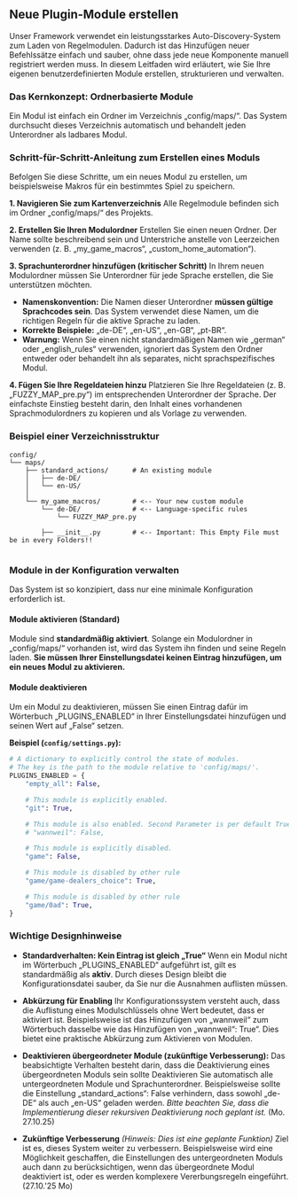 ## Neue Plugin-Module erstellen

Unser Framework verwendet ein leistungsstarkes Auto-Discovery-System zum Laden von Regelmodulen. Dadurch ist das Hinzufügen neuer Befehlssätze einfach und sauber, ohne dass jede neue Komponente manuell registriert werden muss. In diesem Leitfaden wird erläutert, wie Sie Ihre eigenen benutzerdefinierten Module erstellen, strukturieren und verwalten.

### Das Kernkonzept: Ordnerbasierte Module

Ein Modul ist einfach ein Ordner im Verzeichnis „config/maps/“. Das System durchsucht dieses Verzeichnis automatisch und behandelt jeden Unterordner als ladbares Modul.

### Schritt-für-Schritt-Anleitung zum Erstellen eines Moduls

Befolgen Sie diese Schritte, um ein neues Modul zu erstellen, um beispielsweise Makros für ein bestimmtes Spiel zu speichern.

**1. Navigieren Sie zum Kartenverzeichnis**
Alle Regelmodule befinden sich im Ordner „config/maps/“ des Projekts.

**2. Erstellen Sie Ihren Modulordner**
Erstellen Sie einen neuen Ordner. Der Name sollte beschreibend sein und Unterstriche anstelle von Leerzeichen verwenden (z. B. „my_game_macros“, „custom_home_automation“).

**3. Sprachunterordner hinzufügen (kritischer Schritt)**
In Ihrem neuen Modulordner müssen Sie Unterordner für jede Sprache erstellen, die Sie unterstützen möchten.

* **Namenskonvention:** Die Namen dieser Unterordner **müssen gültige Sprachcodes sein**. Das System verwendet diese Namen, um die richtigen Regeln für die aktive Sprache zu laden.
* **Korrekte Beispiele:** „de-DE“, „en-US“, „en-GB“, „pt-BR“.
* **Warnung:** Wenn Sie einen nicht standardmäßigen Namen wie „german“ oder „english_rules“ verwenden, ignoriert das System den Ordner entweder oder behandelt ihn als separates, nicht sprachspezifisches Modul.

**4. Fügen Sie Ihre Regeldateien hinzu**
Platzieren Sie Ihre Regeldateien (z. B. „FUZZY_MAP_pre.py“) im entsprechenden Unterordner der Sprache. Der einfachste Einstieg besteht darin, den Inhalt eines vorhandenen Sprachmodulordners zu kopieren und als Vorlage zu verwenden.

### Beispiel einer Verzeichnisstruktur

```
config/
└── maps/
    ├── standard_actions/      # An existing module
    │   ├── de-DE/
    │   └── en-US/
    │
    └── my_game_macros/        # <-- Your new custom module
        └── de-DE/             # <-- Language-specific rules
            └── FUZZY_MAP_pre.py

        ├── __init__.py        # <-- Important: This Empty File must be in every Folders!!
            
```

### Module in der Konfiguration verwalten

Das System ist so konzipiert, dass nur eine minimale Konfiguration erforderlich ist.

#### Module aktivieren (Standard)

Module sind **standardmäßig aktiviert**. Solange ein Modulordner in „config/maps/“ vorhanden ist, wird das System ihn finden und seine Regeln laden. **Sie müssen Ihrer Einstellungsdatei keinen Eintrag hinzufügen, um ein neues Modul zu aktivieren.**

#### Module deaktivieren

Um ein Modul zu deaktivieren, müssen Sie einen Eintrag dafür im Wörterbuch „PLUGINS_ENABLED“ in Ihrer Einstellungsdatei hinzufügen und seinen Wert auf „False“ setzen.

**Beispiel (`config/settings.py`):**
```python
# A dictionary to explicitly control the state of modules.
# The key is the path to the module relative to 'config/maps/'.
PLUGINS_ENABLED = {
    "empty_all": False,

    # This module is explicitly enabled.
    "git": True,

    # This module is also enabled. Second Parameter is per default True. Not False means True.
    # "wannweil": False,

    # This module is explicitly disabled.
    "game": False,

    # This module is disabled by other rule
    "game/game-dealers_choice": True,

    # This module is disabled by other rule
    "game/0ad": True,
}


```
### Wichtige Designhinweise

* **Standardverhalten: Kein Eintrag ist gleich „True“**
Wenn ein Modul nicht im Wörterbuch „PLUGINS_ENABLED“ aufgeführt ist, gilt es standardmäßig als **aktiv**. Durch dieses Design bleibt die Konfigurationsdatei sauber, da Sie nur die Ausnahmen auflisten müssen.

* **Abkürzung für Enabling**
Ihr Konfigurationssystem versteht auch, dass die Auflistung eines Modulschlüssels ohne Wert bedeutet, dass er aktiviert ist. Beispielsweise ist das Hinzufügen von „wannweil“ zum Wörterbuch dasselbe wie das Hinzufügen von „wannweil“: True“. Dies bietet eine praktische Abkürzung zum Aktivieren von Modulen.

* **Deaktivieren übergeordneter Module (zukünftige Verbesserung):** Das beabsichtigte Verhalten besteht darin, dass die Deaktivierung eines übergeordneten Moduls    sein sollte
Deaktivieren Sie automatisch alle untergeordneten Module und Sprachunterordner. Beispielsweise sollte die Einstellung „standard_actions“: False verhindern, dass sowohl „de-DE“ als auch „en-US“ geladen werden. *Bitte beachten Sie, dass die Implementierung dieser rekursiven Deaktivierung noch geplant ist.* (Mo. 27.10.25)
  
* **Zukünftige Verbesserung**
*(Hinweis: Dies ist eine geplante Funktion)*
Ziel ist es, dieses System weiter zu verbessern. Beispielsweise wird eine Möglichkeit geschaffen, die Einstellungen des untergeordneten Moduls auch dann zu berücksichtigen, wenn das übergeordnete Modul deaktiviert ist, oder es werden komplexere Vererbungsregeln eingeführt. (27.10.'25 Mo)